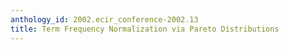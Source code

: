 ```yaml
---
anthology_id: 2002.ecir_conference-2002.13
title: Term Frequency Normalization via Pareto Distributions
---
```

